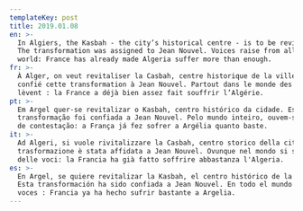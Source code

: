 ```yaml
---
templateKey: post
title: 2019.01.08
en: >-
  In Algiers, the Kasbah - the city’s historical centre - is to be revitalized.
  The transformation was assigned to Jean Nouvel. Voices raise from all over the
  world: France has already made Algeria suffer more than enough. 
fr: >-
  À Alger, on veut revitaliser la Casbah, centre historique de la ville. On a
  confié cette transformation à Jean Nouvel. Partout dans le monde des voix se
  lèvent : la France a déjà bien assez fait souffrir l’Algérie.   
pt: >-
  Em Argel quer-se revitalizar o Kasbah, centro histórico da cidade. Esta
  transformação foi confiada a Jean Nouvel. Pelo mundo inteiro, ouvem-se vozes
  de contestação: a França já fez sofrer a Argélia quanto baste. 
it: >-
  Ad Algeri, si vuole rivitalizzare la Casbah, centro storico della città. Tale
  trasformazione è stata affidata a Jean Nouvel. Ovunque nel mondo si sollevano
  delle voci: la Francia ha già fatto soffrire abbastanza l'Algeria.
es: >-
  En Argel, se quiere revitalizar la Kasbah, el centro histórico de la ciudad.
  Esta transformación ha sido confiada a Jean Nouvel. En todo el mundo se alzan
  voces : Francia ya ha hecho sufrir bastante a Argelia.
---
```


